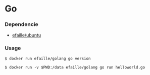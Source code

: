 # Go

### Dependencie
* [efaille/ubuntu]

### Usage
```
$ docker run efaille/golang go version
```
```
$ docker run -v $PWD:/data efaille/golang go run helloworld.go
```
[efaille/ubuntu]://github.com/efaille/dockerfiles/tree/master/ubuntu
